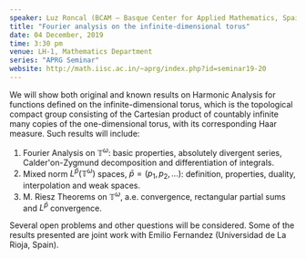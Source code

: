 ```yaml
---
speaker: Luz Roncal (BCAM – Basque Center for Applied Mathematics, Spain)
title: "Fourier analysis on the infinite-dimensional torus"
date: 04 December, 2019
time: 3:30 pm
venue: LH-1, Mathematics Department
series: "APRG Seminar"
website: http://math.iisc.ac.in/~aprg/index.php?id=seminar19-20
---
```


We will show both original and known results on Harmonic Analysis for
functions defined on the infinite-dimensional torus, which is the
topological compact group consisting of the Cartesian product of
countably infinite many copies of the one-dimensional torus, with
its corresponding Haar measure. Such results will include:
1. Fourier Analysis on $\mathbb{T}^{\omega}$: basic properties,
absolutely divergent series, Calder\'on-Zygmund decomposition
and differentiation of integrals.
2. Mixed norm $L^{\bar{p}}(\mathbb{T}^{\omega})$ spaces,
$\bar{p}=(p_1,p_2,\ldots)$: definition, properties, duality,
interpolation and weak spaces.
3. M. Riesz Theorems on $\mathbb{T}^{\omega}$, a.e. convergence,
rectangular partial sums and $L^{\bar{p}}$ convergence.

Several open problems and other questions will be considered.  Some of
the results presented are joint work with Emilio Fernandez
(Universidad de La Rioja, Spain).

